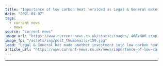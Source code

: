 ```yaml
---
title: "Importance of low carbon heat heralded as Legal & General makes second investment"
date: "2021-01-07"
tags: 
  - current news
  - news
source: "current news"
image_url: "https://www.current-news.co.uk/static/images/_400x400_crop_center-center/thermostat-Pixabay-NC.jpg"
image_fp: "/assets/img/post_thumbnails/159.jpg"
lead: "​Legal & General has made another investment into low carbon heat, with LGIM Real Assets providing debt finance to renewables funding scheme HeatRHIght."
article_url: "https://www.current-news.co.uk/news/importance-of-low-carbon-heat-heralded-as-legal-general-makes-second-investment?utm_source=rss-feeds&utm_medium=rss&utm_campaign=rss"
---
```


---
